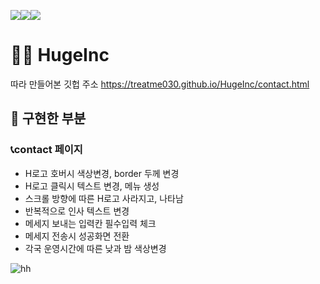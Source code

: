 <img src="https://img.shields.io/badge/javascript-F7DF1E?style=for-the-badge&logo=javascript&logoColor=black"><img src="https://img.shields.io/badge/html-E34F26?style=for-the-badge&logo=html5&logoColor=white"><img src="https://img.shields.io/badge/css-1572B6?style=for-the-badge&logo=css3&logoColor=white">


# 💑🏻 HugeInc 
따라 만들어본 깃헙 주소 https://treatme030.github.io/HugeInc/contact.html

## 🎨 구현한 부분
### 📞contact 페이지 
 * H로고 호버시 색상변경, border 두께 변경
 * H로고 클릭시 텍스트 변경, 메뉴 생성
 * 스크롤 방향에 따른 H로고 사라지고, 나타남
 * 반복적으로 인사 텍스트 변경
 * 메세지 보내는 입력칸 필수입력 체크
 * 메세지 전송시 성공화면 전환
 * 각국 운영시간에 따른 낮과 밤 색상변경

 ![hh](https://user-images.githubusercontent.com/74355328/147224201-78a28dc8-24da-403b-9426-f1b2b39b8a2f.gif)
